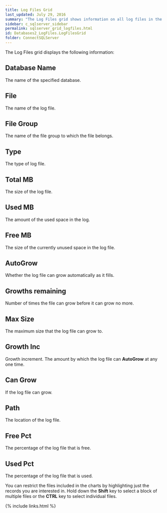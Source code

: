 ```yaml
---
title: Log Files Grid
last_updated: July 29, 2016
summary: "The Log Files grid shows information on all log files in the selected databases."
sidebar: c_sqlserver_sidebar
permalink: sqlserver_grid_logfiles.html
id: Databases2_LogFiles.LogFilesGrid
folder: ConnectSQLServer
---
```



The Log Files grid displays the following information:

## Database Name</uicontrol></pt>

The name of the specified database.

## File

The name of the log file.

## File Group

The name of the file group to which the file belongs.

## Type

The type of log file.

## Total MB

The size of the log file.

## Used MB

The amount of the used space in the log.

## Free MB

The size of the currently unused space in the log file.

## AutoGrow

Whether the log file can grow automatically as it fills.

## Growths remaining

Number of times the file can grow before it can grow no more.

## Max Size

The maximum size that the log file can grow to.

## Growth Inc

Growth increment. The amount by which the log file can **AutoGrow** at any one time.

## Can Grow

If the log file can grow.

## Path

The location of the log file.

## Free Pct

The percentage of the log file that is free.

## Used Pct

The percentage of the log file that is used.

You can restrict the files included in the charts by highlighting just the records you are interested in. Hold down the **Shift** key to select a block of multiple files or the **CTRL** key to select individual files.


{% include links.html %}
